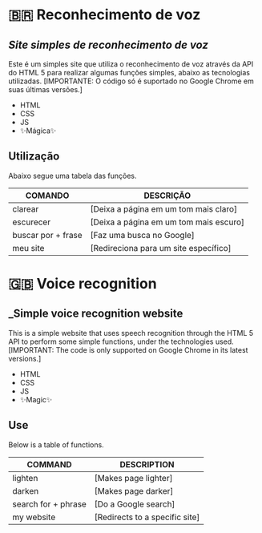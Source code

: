 # 🇧🇷 Reconhecimento de voz

## _Site simples de reconhecimento de voz_

Este é um simples site que utiliza o reconhecimento de voz através da API do HTML 5 para realizar algumas funções simples, abaixo as tecnologias utilizadas.
[IMPORTANTE: O código só é suportado no Google Chrome em suas últimas versões.]
- HTML
- CSS
- JS
- ✨Mágica✨

## Utilização

Abaixo segue uma tabela das funções.

| COMANDO | DESCRIÇÃO |
| ------ | ------ |
| clarear | [Deixa a página em um tom mais claro] |
| escurecer | [Deixa a página em um tom mais escuro] |
| buscar por + frase | [Faz uma busca no Google] |
| meu site | [Redireciona para um site específico] |

# 🇬🇧 Voice recognition

## _Simple voice recognition website

This is a simple website that uses speech recognition through the HTML 5 API to perform some simple functions, under the technologies used.
[IMPORTANT: The code is only supported on Google Chrome in its latest versions.]
- HTML
- CSS
- JS
- ✨Magic✨

## Use

Below is a table of functions.

| COMMAND | DESCRIPTION |
| ------ | ------ |
| lighten | [Makes page lighter] |
| darken | [Makes page darker] |
| search for + phrase | [Do a Google search] |
| my website | [Redirects to a specific site] |

